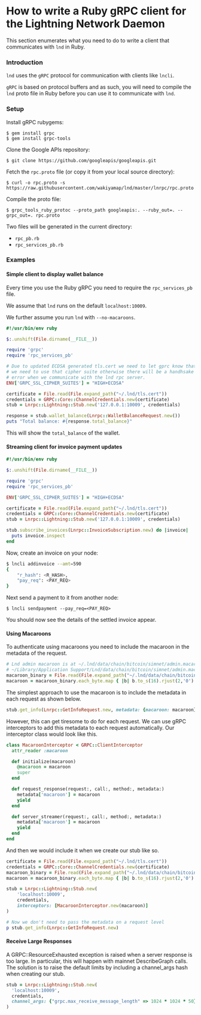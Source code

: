 # How to write a Ruby gRPC client for the Lightning Network Daemon

This section enumerates what you need to do to write a client that communicates
with `lnd` in Ruby.

### Introduction

`lnd` uses the `gRPC` protocol for communication with clients like `lncli`.

`gRPC` is based on protocol buffers and as such, you will need to compile
the `lnd` proto file in Ruby before you can use it to communicate with `lnd`.

### Setup

Install gRPC rubygems:

```
$ gem install grpc
$ gem install grpc-tools
```

Clone the Google APIs repository:

```
$ git clone https://github.com/googleapis/googleapis.git
```

Fetch the `rpc.proto` file (or copy it from your local source directory):

```
$ curl -o rpc.proto -s https://raw.githubusercontent.com/wakiyamap/lnd/master/lnrpc/rpc.proto
```

Compile the proto file:

```
$ grpc_tools_ruby_protoc --proto_path googleapis:. --ruby_out=. --grpc_out=. rpc.proto
```

Two files will be generated in the current directory: 

* `rpc_pb.rb`
* `rpc_services_pb.rb`

### Examples

#### Simple client to display wallet balance

Every time you use the Ruby gRPC you need to require the `rpc_services_pb` file.

We assume that `lnd` runs on the default `localhost:10009`.

We further assume you run `lnd` with `--no-macaroons`.

```ruby
#!/usr/bin/env ruby

$:.unshift(File.dirname(__FILE__))

require 'grpc'
require 'rpc_services_pb'

# Due to updated ECDSA generated tls.cert we need to let gprc know that
# we need to use that cipher suite otherwise there will be a handhsake
# error when we communicate with the lnd rpc server.
ENV['GRPC_SSL_CIPHER_SUITES'] = "HIGH+ECDSA"

certificate = File.read(File.expand_path("~/.lnd/tls.cert"))
credentials = GRPC::Core::ChannelCredentials.new(certificate)
stub = Lnrpc::Lightning::Stub.new('127.0.0.1:10009', credentials)

response = stub.wallet_balance(Lnrpc::WalletBalanceRequest.new())
puts "Total balance: #{response.total_balance}"
```

This will show the `total_balance` of the wallet.

#### Streaming client for invoice payment updates

```ruby
#!/usr/bin/env ruby

$:.unshift(File.dirname(__FILE__))

require 'grpc'
require 'rpc_services_pb'

ENV['GRPC_SSL_CIPHER_SUITES'] = "HIGH+ECDSA"

certificate = File.read(File.expand_path("~/.lnd/tls.cert"))
credentials = GRPC::Core::ChannelCredentials.new(certificate)
stub = Lnrpc::Lightning::Stub.new('127.0.0.1:10009', credentials)

stub.subscribe_invoices(Lnrpc::InvoiceSubscription.new) do |invoice|
  puts invoice.inspect
end
```

Now, create an invoice on your node:

```bash
$ lncli addinvoice --amt=590
{
	"r_hash": <R_HASH>,
	"pay_req": <PAY_REQ>
}
```

Next send a payment to it from another node:

```
$ lncli sendpayment --pay_req=<PAY_REQ>
```

You should now see the details of the settled invoice appear.

#### Using Macaroons

To authenticate using macaroons you need to include the macaroon in the metadata of the request.

```ruby
# Lnd admin macaroon is at ~/.lnd/data/chain/bitcoin/simnet/admin.macaroon on Linux and
# ~/Library/Application Support/Lnd/data/chain/bitcoin/simnet/admin.macaroon on Mac
macaroon_binary = File.read(File.expand_path("~/.lnd/data/chain/bitcoin/simnet/admin.macaroon"))
macaroon = macaroon_binary.each_byte.map { |b| b.to_s(16).rjust(2,'0') }.join
```

The simplest approach to use the macaroon is to include the metadata in each request as shown below.

```ruby
stub.get_info(Lnrpc::GetInfoRequest.new, metadata: {macaroon: macaroon})
```

However, this can get tiresome to do for each request. We can use gRPC interceptors to add this metadata to each request automatically. Our interceptor class would look like this.

```ruby
class MacaroonInterceptor < GRPC::ClientInterceptor
  attr_reader :macaroon

  def initialize(macaroon)
    @macaroon = macaroon
    super
  end

  def request_response(request:, call:, method:, metadata:)
    metadata['macaroon'] = macaroon
    yield
  end

  def server_streamer(request:, call:, method:, metadata:)
    metadata['macaroon'] = macaroon
    yield
  end
end
```

And then we would include it when we create our stub like so.

```ruby
certificate = File.read(File.expand_path("~/.lnd/tls.cert"))
credentials = GRPC::Core::ChannelCredentials.new(certificate)
macaroon_binary = File.read(File.expand_path("~/.lnd/data/chain/bitcoin/simnet/admin.macaroon"))
macaroon = macaroon_binary.each_byte.map { |b| b.to_s(16).rjust(2,'0') }.join

stub = Lnrpc::Lightning::Stub.new(
	'localhost:10009',
	credentials,
	interceptors: [MacaroonInterceptor.new(macaroon)]
)

# Now we don't need to pass the metadata on a request level
p stub.get_info(Lnrpc::GetInfoRequest.new)
```

#### Receive Large Responses

A GRPC::ResourceExhausted exception is raised when a server response is too large. In particular, this will happen with mainnet DescribeGraph calls. The solution is to raise the default limits by including a channel_args hash when creating our stub.

```ruby
stub = Lnrpc::Lightning::Stub.new(
  'localhost:10009',
  credentials,
  channel_args: {"grpc.max_receive_message_length" => 1024 * 1024 * 50}
)
```